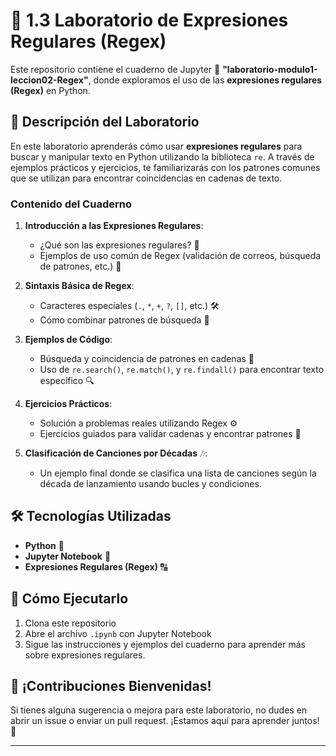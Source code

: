 # 📒 1.3 Laboratorio de Expresiones Regulares (Regex)

Este repositorio contiene el cuaderno de Jupyter 📓 **"laboratorio-modulo1-leccion02-Regex"**, donde exploramos el uso de las **expresiones regulares (Regex)** en Python.

## 📝 Descripción del Laboratorio

En este laboratorio aprenderás cómo usar **expresiones regulares** para buscar y manipular texto en Python utilizando la biblioteca `re`. A través de ejemplos prácticos y ejercicios, te familiarizarás con los patrones comunes que se utilizan para encontrar coincidencias en cadenas de texto.

### Contenido del Cuaderno

1. **Introducción a las Expresiones Regulares**: 
   - ¿Qué son las expresiones regulares? 🤔
   - Ejemplos de uso común de Regex (validación de correos, búsqueda de patrones, etc.) 🧩

2. **Sintaxis Básica de Regex**:
   - Caracteres especiales (`.`, `*`, `+`, `?`, `[]`, etc.) 🛠️
   - Cómo combinar patrones de búsqueda 🧵

3. **Ejemplos de Código**:
   - Búsqueda y coincidencia de patrones en cadenas 📜
   - Uso de `re.search()`, `re.match()`, y `re.findall()` para encontrar texto específico 🔍

4. **Ejercicios Prácticos**:
   - Solución a problemas reales utilizando Regex ⚙️
   - Ejercicios guiados para validar cadenas y encontrar patrones 📝

5. **Clasificación de Canciones por Décadas** 🎶:
   - Un ejemplo final donde se clasifica una lista de canciones según la década de lanzamiento usando bucles y condiciones.

## 🛠️ Tecnologías Utilizadas

- **Python** 🐍
- **Jupyter Notebook** 📓
- **Expresiones Regulares (Regex)** 🔠

## 🚀 Cómo Ejecutarlo

1. Clona este repositorio
2. Abre el archivo `.ipynb` con Jupyter Notebook
3. Sigue las instrucciones y ejemplos del cuaderno para aprender más sobre expresiones regulares.

## 🌟 ¡Contribuciones Bienvenidas!

Si tienes alguna sugerencia o mejora para este laboratorio, no dudes en abrir un issue o enviar un pull request. ¡Estamos aquí para aprender juntos! 🤗

---
